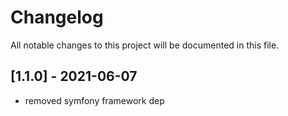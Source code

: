 # Changelog
All notable changes to this project will be documented in this file.

## [1.1.0] - 2021-06-07

- removed symfony framework dep
